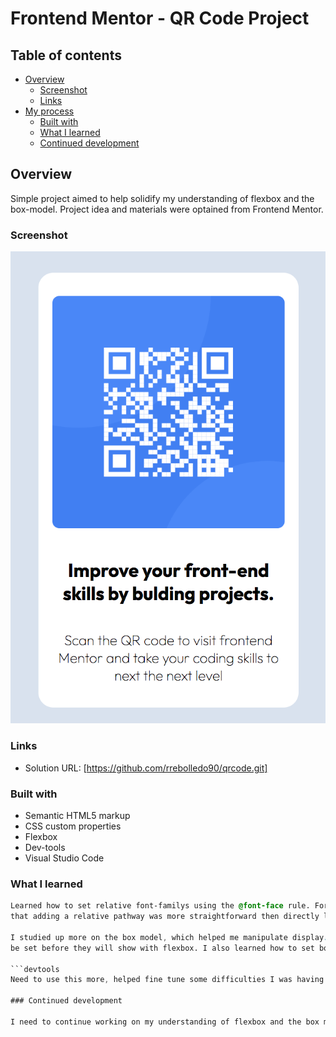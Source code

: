 # Frontend Mentor - QR Code Project

## Table of contents

- [Overview](#overview)
  - [Screenshot](#screenshot)
  - [Links](#links)
- [My process](#my-process)
  - [Built with](#built-with)
  - [What I learned](#what-i-learned)
  - [Continued development](#continued-development)


## Overview
Simple project aimed to help solidify my understanding of flexbox and the box-model. Project idea and materials were optained from Frontend Mentor. 

### Screenshot

![QR Code Screenshot](./screenshot.png)

### Links

- Solution URL: [https://github.com/rrebolledo90/qrcode.git]

### Built with

- Semantic HTML5 markup
- CSS custom properties
- Flexbox
- Dev-tools
- Visual Studio Code

### What I learned

```css
Learned how to set relative font-familys using the @font-face rule. For example, font-family: ; src: url was something unfamilar to me. I found 
that adding a relative pathway was more straightforward then directly linking to google's font library. 

I studied up more on the box model, which helped me manipulate display: flex containers more easily, I did not understand that some element properties need to 
be set before they will show with flexbox. I also learned how to set box-sizing: border-box; to the whole html docuement, which made sizing block elements much easier. 

```devtools
Need to use this more, helped fine tune some difficulties I was having. 

### Continued development

I need to continue working on my understanding of flexbox and the box model. I understand some of the basics but I still have difficulty arranging items next to each other, especially getting thier dimensions to match. I need to learn more about percentatges as well, which I have read help with responsive layouts. 